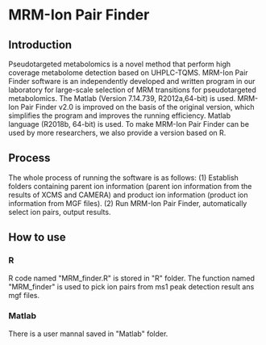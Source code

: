 # MRM-Ion Pair Finder

## Introduction
Pseudotargeted metabolomics is a novel method that perform high coverage metabolome detection based on UHPLC-TQMS. MRM-Ion Pair Finder software is an independently developed and written program in our laboratory for large-scale selection of MRM transitions for pseudotargeted metabolomics. The Matlab (Version 7.14.739, R2012a,64-bit) is used. MRM-Ion Pair Finder v2.0 is improved on the basis of the original version, which simplifies the program and improves the running efficiency. Matlab language (R2018b, 64-bit) is used. To make MRM-Ion Pair Finder can be used by more researchers, we also provide a version based on R.

## Process 
The whole process of running the software is as follows: (1) Establish folders containing parent ion information (parent ion information from the results of XCMS and CAMERA) and product ion information (product ion information from MGF files). (2) Run MRM-Ion Pair Finder, automatically select ion pairs, output results.

## How to use
### R
R code named "MRM_finder.R" is stored in "R" folder. The function named "MRM_finder" is used to pick ion pairs from ms1 peak detection result ans mgf files.

### Matlab
There is a user mannal saved in "Matlab" folder.
